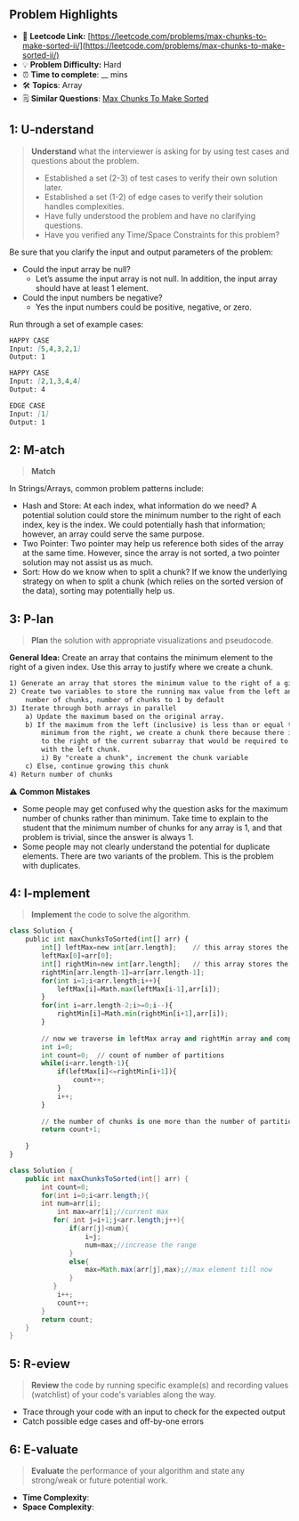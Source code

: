 ## Problem Highlights

* 🔗 **Leetcode Link:** [https://leetcode.com/problems/max-chunks-to-make-sorted-ii/](https://leetcode.com/problems/max-chunks-to-make-sorted-ii/)
* 💡 **Problem Difficulty:** Hard
* ⏰ **Time to complete**: __ mins
* 🛠️ **Topics**: Array
* 🗒️ **Similar Questions**: [Max Chunks To Make Sorted](https://leetcode.com/problems/max-chunks-to-make-sorted/)
    
## 1: U-nderstand
 
> **Understand** what the interviewer is asking for by using test cases and questions about the problem.
> 
> - Established a set (2-3) of test cases to verify their own solution later.
> - Established a set (1-2) of edge cases to verify their solution handles complexities.
> - Have fully understood the problem and have no clarifying questions.
> - Have you verified any Time/Space Constraints for this problem?

Be sure that you clarify the input and output parameters of the problem:

- Could the input array be null?
   - Let’s assume the input array is not null. In addition, the input array should have at least 1 element.
- Could the input numbers be negative?
   - Yes the input numbers could be positive, negative, or zero.

Run through a set of example cases:

```markdown
HAPPY CASE
Input: [5,4,3,2,1]
Output: 1

HAPPY CASE
Input: [2,1,3,4,4]
Output: 4

EDGE CASE
Input: [1]
Output: 1
```   
    
## 2: M-atch

> **Match** 

In Strings/Arrays, common problem patterns include:

- Hash and Store: At each index, what information do we need? A potential solution could store the minimum number to the right of each index, key is the index. We could potentially hash that information; however, an array could serve the same purpose.
- Two Pointer: Two pointer may help us reference both sides of the array at the same time. However, since the array is not sorted, a two pointer solution may not assist us as much.
- Sort: How do we know when to split a chunk? If we know the underlying strategy on when to split a chunk (which relies on the sorted version of the data), sorting may potentially help us.


## 3: P-lan

> **Plan** the solution with appropriate visualizations and pseudocode.

**General Idea:** Create an array that contains the minimum element to the right of a given index. Use this array to justify where we create a chunk.

```markdown
1) Generate an array that stores the minimum value to the right of a given index
2) Create two variables to store the running max value from the left and 
    number of chunks, number of chunks to 1 by default
3) Iterate through both arrays in parallel
    a) Update the maximum based on the original array.
    b) If the maximum from the left (inclusive) is less than or equal to the 
        minimum from the right, we create a chunk there because there is no value 
        to the right of the current subarray that would be required to be sorted 
        with the left chunk.
        i) By "create a chunk", increment the chunk variable
    c) Else, continue growing this chunk
4) Return number of chunks
```

⚠️ **Common Mistakes**

* Some people may get confused why the question asks for the maximum number of chunks rather than minimum. Take time to explain to the student that the minimum number of chunks for any array is 1, and that problem is trivial, since the answer is always 1.
* Some people may not clearly understand the potential for duplicate elements. There are two variants of the problem. This is the problem with duplicates.

## 4: I-mplement

> **Implement** the code to solve the algorithm.

```python
class Solution {
    public int maxChunksToSorted(int[] arr) {
        int[] leftMax=new int[arr.length];    // this array stores the max value from 0 to ith index at ith index
        leftMax[0]=arr[0];                     
        int[] rightMin=new int[arr.length];   // this array stores the min value from i to arr.length-1 at ith index
        rightMin[arr.length-1]=arr[arr.length-1];
        for(int i=1;i<arr.length;i++){
            leftMax[i]=Math.max(leftMax[i-1],arr[i]);
        }
        for(int i=arr.length-2;i>=0;i--){
            rightMin[i]=Math.min(rightMin[i+1],arr[i]);
        }
        
        // now we traverse in leftMax array and rightMin array and compare the ith value of leftMax to (i+1)th value of rightMin array       
        int i=0;
        int count=0;  // count of number of partitions
        while(i<arr.length-1){
            if(leftMax[i]<=rightMin[i+1]){
                count++;
            }
            i++;
        }
        
        // the number of chunks is one more than the number of partitions 
        return count+1;        
        
    }
}
```
```java
class Solution {
    public int maxChunksToSorted(int[] arr) {
        int count=0;
        for(int i=0;i<arr.length;){
        int num=arr[i];
            int max=arr[i];//current max
           for( int j=i+1;j<arr.length;j++){
               if(arr[j]<num){
                   i=j;
                   num=max;//increase the range
               }
               else{
                   max=Math.max(arr[j],max);//max element till now
               }
           }
            i++;
            count++;
        }
        return count;
    }
}
```
    
## 5: R-eview

> **Review** the code by running specific example(s) and recording values (watchlist) of your code's variables along the way.

- Trace through your code with an input to check for the expected output
- Catch possible edge cases and off-by-one errors

## 6: E-valuate

> **Evaluate** the performance of your algorithm and state any strong/weak or future potential work.
    
* **Time Complexity**: 
* **Space Complexity**: 
